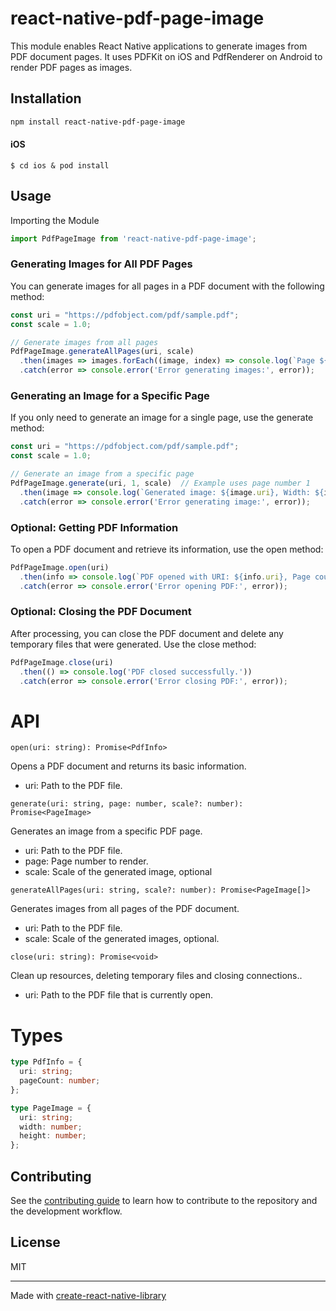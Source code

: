 # react-native-pdf-page-image

This module enables React Native applications to generate images from PDF document pages. It uses PDFKit on iOS and PdfRenderer on Android to render PDF pages as images.

## Installation
```sh
npm install react-native-pdf-page-image
```
#### iOS
`$ cd ios & pod install`

## Usage

Importing the Module
```js
import PdfPageImage from 'react-native-pdf-page-image';
```


### Generating Images for All PDF Pages

You can generate images for all pages in a PDF document with the following method:
```js
const uri = "https://pdfobject.com/pdf/sample.pdf";
const scale = 1.0;

// Generate images from all pages
PdfPageImage.generateAllPages(uri, scale)
  .then(images => images.forEach((image, index) => console.log(`Page ${index+1}: ${image.uri}, Width: ${image.width}, Height: ${image.height}`)))
  .catch(error => console.error('Error generating images:', error));

```


### Generating an Image for a Specific Page

If you only need to generate an image for a single page, use the generate method:
```js
const uri = "https://pdfobject.com/pdf/sample.pdf";
const scale = 1.0;

// Generate an image from a specific page
PdfPageImage.generate(uri, 1, scale)  // Example uses page number 1
  .then(image => console.log(`Generated image: ${image.uri}, Width: ${image.width}, Height: ${image.height}`))
  .catch(error => console.error('Error generating image:', error));
```


### Optional: Getting PDF Information

To open a PDF document and retrieve its information, use the open method:
```js
PdfPageImage.open(uri)
  .then(info => console.log(`PDF opened with URI: ${info.uri}, Page count: ${info.pageCount}`))
  .catch(error => console.error('Error opening PDF:', error));
```


### Optional: Closing the PDF Document

After processing, you can close the PDF document and delete any temporary files that were generated. Use the close method:
```js
PdfPageImage.close(uri)
  .then(() => console.log('PDF closed successfully.'))
  .catch(error => console.error('Error closing PDF:', error));
```

# API

`open(uri: string): Promise<PdfInfo>`

  Opens a PDF document and returns its basic information.
  - uri: Path to the PDF file.

`generate(uri: string, page: number, scale?: number): Promise<PageImage>`

  Generates an image from a specific PDF page.
  - uri: Path to the PDF file.
  - page: Page number to render.
  - scale: Scale of the generated image, optional

`generateAllPages(uri: string, scale?: number): Promise<PageImage[]>`

  Generates images from all pages of the PDF document.
  - uri: Path to the PDF file.
  - scale: Scale of the generated images, optional.

`close(uri: string): Promise<void>`

  Clean up resources, deleting temporary files and closing connections..
  - uri: Path to the PDF file that is currently open.

# Types

```typescript
type PdfInfo = {
  uri: string;
  pageCount: number;
};

type PageImage = {
  uri: string;
  width: number;
  height: number;
};
```

## Contributing

See the [contributing guide](CONTRIBUTING.md) to learn how to contribute to the repository and the development workflow.

## License

MIT

---

Made with [create-react-native-library](https://github.com/callstack/react-native-builder-bob)
